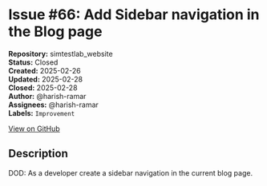 # Issue #66: Add Sidebar navigation in the Blog page

**Repository:** simtestlab_website  
**Status:** Closed  
**Created:** 2025-02-26  
**Updated:** 2025-02-28  
**Closed:** 2025-02-28  
**Author:** @harish-ramar  
**Assignees:** @harish-ramar  
**Labels:** `Improvement`  

[View on GitHub](https://github.com/Simtestlab/simtestlab_website/issues/66)

## Description

DOD: As a developer create a sidebar navigation in the current blog page.